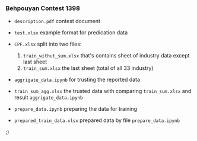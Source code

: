 ### Behpouyan Contest 1398

* `description.pdf` contest document 
* `test.xlsx` example format for predication data 
* `CPF.xlsx` split into two files:
	1. `train_withut_sum.xlsx` that's contains sheet of industry data except last sheet
	2. `train_sum.xlsx` the last sheet (total of all 33 industry)

* `aggrigate_data.ipynb` for trusting the reported data
* `train_sum_agg.xlsx` the trusted data with comparing `train_sum.xlsx` and result `aggrigate_data.ipynb`

* `prepare_data.ipynb` preparing the data for training
* `prepared_train_data.xlsx` prepared data by file `prepare_data.ipynb`

 ;)


